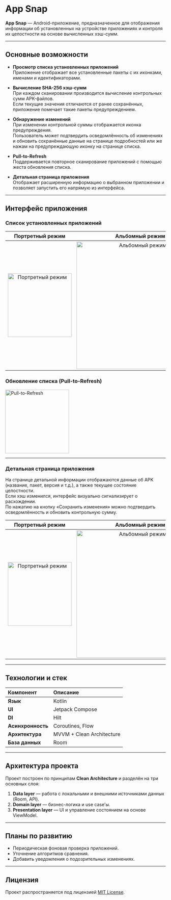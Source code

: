 # App Snap

**App Snap** — Android-приложение, предназначенное для отображения информации об установленных на устройстве приложениях и контроля их целостности на основе вычисленных хэш-сумм.

---

## Основные возможности

- **Просмотр списка установленных приложений**  
  Приложение отображает все установленные пакеты с их иконками, именами и идентификаторами.

- **Вычисление SHA-256 хэш-сумм**  
  При каждом сканировании производится вычисление контрольных сумм APK-файлов.  
  Если текущие значения отличаются от ранее сохранённых, приложение помечает такие пакеты предупреждением.

- **Обнаружение изменений**  
  При изменении контрольной суммы отображается иконка предупреждения.  
  Пользователь может подтвердить осведомлённость об изменениях и обновить сохранённые данные на странице подробностей или же нажам на предупреждающую иконку на странице списка.

- **Pull-to-Refresh**  
  Поддерживается повторное сканирование приложений с помощью жеста обновления списка.

- **Детальная страница приложения**  
  Отображает расширенную информацию о выбранном приложении и позволяет запустить его напрямую из интерфейса.

---

## Интерфейс приложения

### Список установленных приложений

| **Портретный режим** | **Альбомный режим** |
|:---:|:---:|
| <img alt="Портретный режим" src="https://github.com/user-attachments/assets/56bf4b3d-6b83-4418-acca-3df969afe59d" style="width: 200px; height: auto;" /> | <img alt="Альбомный режим" src="https://github.com/user-attachments/assets/7da97160-d04a-4e5a-b757-9fb4a89ba68a" style="width: 400px; height: auto;" /> |

### Обновление списка (Pull-to-Refresh)

<div><img src="https://github.com/user-attachments/assets/9df23150-39b2-4c86-92f9-145bb6b3cb35" alt="Pull-to-Refresh" style="width: 200px; height: auto;"></div>

---

### Детальная страница приложения

На странице детальной информации отображаются данные об APK (название, пакет, версия и т.д.), а также текущее состояние целостности.  
Если хэш изменился, интерфейс визуально сигнализирует о расхождении.  
По нажатию на кнопку «Сохранить изменения» можно подтвердить осведомлённость и обновить контрольную сумму.

| **Портретный режим** | **Альбомный режим** |
|:---:|:---:|
| <img alt="Портретный режим" src="https://github.com/user-attachments/assets/b1366bfa-c7b4-4d63-8b19-24f73b4f2d8b"  style="width: 200px; height: auto;"/> | <img alt="Альбомный режим" src="https://github.com/user-attachments/assets/aea6af3e-e05c-4c08-85f0-8891d54df3fd" style="width: 400px; height: auto;" /> |


---

## Технологии и стек

| Компонент | Описание |
|:--|:--|
| **Язык** | Kotlin |
| **UI** | Jetpack Compose |
| **DI** | Hilt |
| **Асинхронность** | Coroutines, Flow |
| **Архитектура** | MVVM + Clean Architecture |
| **База данных** | Room |

---

## Архитектура проекта

Проект построен по принципам **Clean Architecture** и разделён на три основных слоя:

1. **Data layer** — работа с локальными и внешними источниками данных (Room, API).  
2. **Domain layer** — бизнес-логика и use case'ы.  
3. **Presentation layer** — UI и управление состоянием на основе ViewModel.

---

## Планы по развитию
- Периодическая фоновая проверка приложений.
- Уточнение алгоритмов сравнения.
- Добавить уведомления о подозрительных изменениях.

---

## Лицензия

Проект распространяется под лицензией [MIT License](LICENSE).

